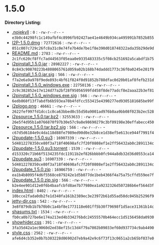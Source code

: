 1.5.0
=====

**Directory Listing:**

 - [.nojekyll](.nojekyll) : `0` : `-rw-r--r--` - `e3b0c44298fc1c149afbf4c8996fb92427ae41e4649b934ca495991b7852b855`
 - [I2P-1.5.0.dmg](I2P-1.5.0.dmg) : `72772616` : `-rw-r--r--` - `051c007c729c26fc8a31c0e74fe7b4de7be1f8e390d018748322ada35b29de9d`
 - [README.md](README.md) : `2783` : `-rw-r--r--` - `2c1fc620cf8ffc7ad44563f05eaa0e9335483335c5f08cb251692a5cabdf1b75`
 - [i2pinstall_1.5.0.jar](i2pinstall_1.5.0.jar) : `28982227` : `-rw-r--r--` - `8c843c90870223b4808065761d059a02b168b74daddd1773c36f0a0245e201f9`
 - [i2pinstall_1.5.0.jar.sig](i2pinstall_1.5.0.jar.sig) : `566` : `-rw-r--r--` - `f7a2e6a9a978f9ede893c4bf61f824f0d91852b788dfac0d20b01af8fefb231d`
 - [i2pinstall_1.5.0_windows.exe](i2pinstall_1.5.0_windows.exe) : `22750136` : `-rw-r--r--` - `2c9c382852e17e124d77a2bf28f95056599fd458f8de77adcf8e2aaa22b3ef81`
 - [i2pinstall_1.5.0_windows.exe.sig](i2pinstall_1.5.0_windows.exe.sig) : `566` : `-rw-r--r--` - `6edb060f13f7abdfb6b593ea70b4fdfcc553415e4390277ed9305181685be99f`
 - [i2plogo.png](i2plogo.png) : `46661` : `-rw-r--r--` - `2622fef997fd1dcc1c0ca63bbed0c55d50a9001ad976b8aa9bb08f023b2ec528`
 - [i2psource_1.5.0.tar.bz2](i2psource_1.5.0.tar.bz2) : `32553633` : `-rw-r--r--` - `26e5f4d95b1a0766870f97b30e57c9a8e98690279c3bf09198e30effabecc450`
 - [i2psource_1.5.0.tar.bz2.sig](i2psource_1.5.0.tar.bz2.sig) : `566` : `-rw-r--r--` - `c67d5d6184e9c4da118d88fe7989ed90d0e32b8ce1d38ef5e613ce944f7991f4`
 - [i2pupdate-1.5.0.su3](i2pupdate-1.5.0.su3) : `16907339` : `-rw-r--r--` - `5d4812278350ce80f3a718f40698afc7f20f0808ef1e2ff56432ab0c2891134c`
 - [i2pupdate-1.5.0.su3.torrent](i2pupdate-1.5.0.su3.torrent) : `1539` : `-rw-r--r--` - `d153320c71b66f5134235fdc11911b2ef826bbbb0fc944a8db32d36d0553ca14`
 - [i2pupdate.su3](i2pupdate.su3) : `16907339` : `-rw-r--r--` - `5d4812278350ce80f3a718f40698afc7f20f0808ef1e2ff56432ab0c2891134c`
 - [i2pupdate_1.5.0.zip](i2pupdate_1.5.0.zip) : `16906759` : `-rw-r--r--` - `ea1b4b8095f4d6f5568ce879242e1d5b077de1beb4366f4a75a75cffd559ee7f`
 - [i2pupdate_1.5.0.zip.sig](i2pupdate_1.5.0.zip.sig) : `566` : `-rw-r--r--` - `b2e4ee901d12e0f6b4baafcbfd8ae7b77980ea1a9232326d507286b6ef564d3f`
 - [index.html](index.html) : `8402` : `-rw-r--r--` - `10bcce2fada0db2fe1d340fa161b2389ec3e23972b61d55ad50dc045b25296f9`
 - [jetty-dir.css](jetty-dir.css) : `542` : `-rw-r--r--` - `3e8f879db1b7b70b0c1a4bf8e1773118e601ff5b30f79698f1d5ace31361b14c`
 - [shasums.txt](shasums.txt) : `1534` : `-rw-r--r--` - `fb0ca0b727be6e174a213ed4b334276bdc24555570b464ecc1d5156458da0930`
 - [showhider.css](showhider.css) : `391` : `-rw-r--r--` - `3fa35d42a1ec9060d2ed38ef15c13d4f79a7002b09033ef60d937734c9ab4490`
 - [style.css](style.css) : `2562` : `-rw-r--r--` - `afe6d4cb352e0b7b303228d06902d7eb9a42e9c6f73f13c0651a2cb65bf037e0`
